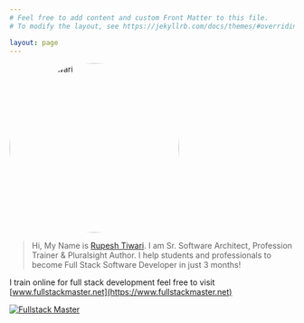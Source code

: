 ```yaml
---
# Feel free to add content and custom Front Matter to this file.
# To modify the layout, see https://jekyllrb.com/docs/themes/#overriding-theme-defaults

layout: page
---
```

 

<img src="/assets/img/rupesh-tiwari.png" alt="Rupesh Tiwari" style="height: 300px; width:300px;border-radius:50%"/>

> Hi, My Name is [Rupesh Tiwari](https://www.rupeshtiwari.com). I am Sr. Software Architect, Profession Trainer & Pluralsight Author. I help students and professionals to become Full Stack Software Developer in just 3 months!



I train online for full stack development feel free to visit [www.fullstackmaster.net](https://www.fullstackmaster.net)

<a href="https://www.fullstackmaster.net"> 
<img src="/assets/img/fullstackmaster.png" alt="Fullstack Master" />
</a>